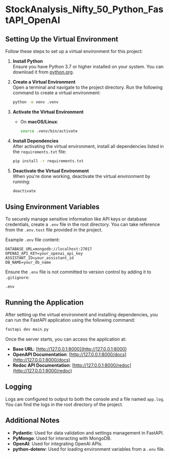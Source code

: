 # StockAnalysis_Nifty_50_Python_FastAPI_OpenAI

## Setting Up the Virtual Environment

Follow these steps to set up a virtual environment for this project:

1. **Install Python**  
   Ensure you have Python 3.7 or higher installed on your system. You can download it from [python.org](https://www.python.org/).

2. **Create a Virtual Environment**  
   Open a terminal and navigate to the project directory. Run the following command to create a virtual environment:

   ```bash
   python -m venv .venv
   ```

3. **Activate the Virtual Environment**

   - On **macOS/Linux**:
     ```bash
     source .venv/bin/activate
     ```

4. **Install Dependencies**  
   After activating the virtual environment, install all dependencies listed in the `requirements.txt` file:

   ```bash
   pip install -r requirements.txt
   ```

5. **Deactivate the Virtual Environment**  
   When you're done working, deactivate the virtual environment by running:
   ```bash
   deactivate
   ```

## Using Environment Variables

To securely manage sensitive information like API keys or database credentials, create a `.env` file in the root directory. You can take reference from the `.env.test` file provided in the project.

Example `.env` file content:

```env
DATABASE_URL=mongodb://localhost:27017
OPENAI_API_KEY=your_openai_api_key
ASSISTANT_ID=your_assistant_id
DB_NAME=your_db_name
```

Ensure the `.env` file is not committed to version control by adding it to `.gitignore`:

```gitignore
.env
```

## Running the Application

After setting up the virtual environment and installing dependencies, you can run the FastAPI application using the following command:

```bash
fastapi dev main.py
```

Once the server starts, you can access the application at:

- **Base URL**: [http://127.0.0.1:8000](http://127.0.0.1:8000)
- **OpenAPI Documentation**: [http://127.0.0.1:8000/docs](http://127.0.0.1:8000/docs)
- **Redoc API Documentation**: [http://127.0.0.1:8000/redoc](http://127.0.0.1:8000/redoc)

## Logging

Logs are configured to output to both the console and a file named `app.log`. You can find the logs in the root directory of the project.

## Additional Notes

- **Pydantic**: Used for data validation and settings management in FastAPI.
- **PyMongo**: Used for interacting with MongoDB.
- **OpenAI**: Used for integrating OpenAI APIs.
- **python-dotenv**: Used for loading environment variables from a `.env` file.
